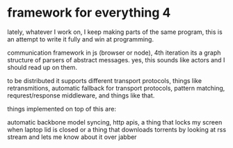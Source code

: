 framework for everything 4
==========================

lately, whatever I work on, I keep making parts of the same program, this is an attempt to write it fully and win at programming.

communication framework in js (browser or node), 4th iteration
its a graph structure of parsers of abstract messages. yes, this sounds like actors and I should read up on them.

to be distributed it supports different transport protocols, things like retransmitions, automatic fallback for transport protocols, pattern matching, requrest/response middleware, and things like that. 

things implemented on top of this are:

automatic backbone model syncing, 
http apis, 
a thing that locks my screen when laptop lid is closed 
or a thing that downloads torrents by looking at rss stream and lets me know about it over jabber

